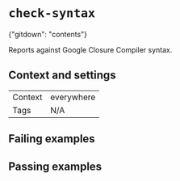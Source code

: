 # `check-syntax`

{"gitdown": "contents"}

Reports against Google Closure Compiler syntax.

## Context and settings

|||
|---|---|
|Context|everywhere|
|Tags|N/A|

## Failing examples

<!-- assertions-failing checkSyntax -->

## Passing examples

<!-- assertions-passing checkSyntax -->
